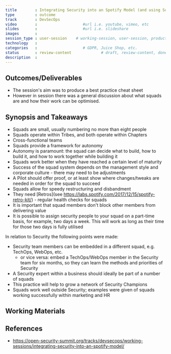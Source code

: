 ```yaml
---
title        : Integrating Security into an Spotify Model (and using Squads for Security teams)
type         : outcome
track        : DevSecOps
video        :                    #url i.e. youtube, vimeo, etc
slides       :                    #url i.e. slideshare
images       :
session_type : user-session    # working-session, user-session, product-sesssion
technology   :
categories   :                    # GDPR, Juice Shop, etc.
status       : review-content             # draft, review-content, done
description  :
---
```




## Outcomes/Deliverables

- The session's aim was to produce a best practice cheat sheet
- However in session there was a general discussion about what squads are and how their work can be optimised.


## Synopsis and Takeaways

- Squads are small, usually numbering no more than eight people
- Squads operate within Tribes, and both operate within Chapters
- Cross-functional teams
- Squads provide a framework for autonomy
- Autonomy is paramount: the squad can decide what to build, how to build it, and how to work together while building it
- Squads work better when they have reached a certain level of maturity
- Success of the squad system depends on the management style and corporate culture - there may need to be adjustments
- A Pilot should offer proof, or at least show where changes/tweaks are needed in order for the squad to succeed
- Squads allow for speedy restructuring and disbandment
- They need [Retros](see https://labs.spotify.com/2017/12/15/spotify-retro-kit/) - regular health checks for squads
- It is important that squad members don't block other members from delivering value
- It is possible to assign security people to your squad on a part-time basis, for example, two days a week. This will work as long as their time for those two days is fully utilised

In relation to Security the following points were made:
- Security team members can be embedded in a different squad, e.g. TechOps, WebOps, etc.
   - or vice versa: embed a TechOps/WebOps member in the Security team for six months, so they can learn the methods and priorities of Security
- A Security expert within a business should ideally be part of a number of squads
- This practice will help to grow a network of Security Champions
- Squads work well outside Security; examples were given of squads working successfully within marketing and HR

## Working Materials

## References
- https://open-security-summit.org/tracks/devsecops/working-sessions/integrating-security-into-an-spotify-model/
